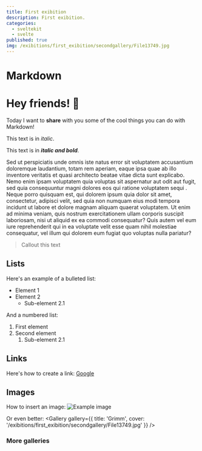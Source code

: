 ```yaml
---
title: First exibition
description: First exibition.
categories:
  - sveltekit
  - svelte
published: true
img: /exibitions/first_exibition/secondgallery/File13749.jpg
---
```


<script>
  import Gallery from "$components/markdown/gallery/Gallery.svelte"
  import Note from "$components/markdown/Note.svelte"

  const gallery = {
    title: 'titolo',
    cover: '/exibitions/first_exibition/firstgallery/00001.png',
    images: [{
      src: '/exibitions/first_exibition/firstgallery/00002.png',
      caption: "halloWorld"
    },
    {
      src: '/exibitions/first_exibition/firstgallery/00003.png',
      caption: "halloWorld"
    },
    {
      src: '/exibitions/first_exibition/secondgallery/File13749.jpg',
      caption: "halloWorld"
    }]
  }
    const gallery2 = {
    title: 'titolo',
    cover: '/exibitions/first_exibition/firstgallery/00005.png',
    images: [{
      src: '/exibitions/first_exibition/firstgallery/00006.png',
      caption: "halloWorld"
    },
    {
      src: '/exibitions/first_exibition/firstgallery/00007.png',
      caption: "halloWorld"
    },
    {
      src: '/exibitions/first_exibition/secondgallery/File13749.jpg',
      caption: "halloWorld"
    }]
  }
</script>

# Markdown

# Hey friends! 👋

Today I want to **share** with you some of the cool things you can do with Markdown!

This text is in *italic*.

This text is in ***_italic and bold_***.

Sed ut perspiciatis unde omnis iste natus error sit voluptatem accusantium doloremque laudantium, totam rem aperiam, eaque ipsa quae ab illo inventore veritatis et quasi architecto beatae vitae dicta sunt explicabo. Nemo enim ipsam voluptatem quia voluptas sit aspernatur aut odit aut fugit, sed quia consequuntur magni dolores eos qui ratione voluptatem sequi <Note content="autem vel eum iure reprehenderit qui in ea voluptate velit esse quam nihil molestiae consequatur, vel illum qui dolorem eum fu" underlinedText="nesciunt" />. Neque porro quisquam est, qui dolorem ipsum quia dolor sit amet, consectetur, adipisci velit, sed quia non numquam eius modi tempora incidunt ut labore et dolore magnam aliquam quaerat voluptatem. Ut enim ad minima veniam, quis nostrum exercitationem ullam corporis suscipit laboriosam, nisi ut aliquid ex ea commodi consequatur? Quis autem vel eum iure reprehenderit qui in ea voluptate velit esse quam nihil molestiae consequatur, vel illum qui dolorem eum fugiat quo voluptas nulla pariatur?

> Callout this text

## Lists

Here's an example of a bulleted list:
- Element 1
- Element 2
    - Sub-element 2.1

And a numbered list:
1. First element
2. Second element
    1. Sub-element 2.1

## Links

Here's how to create a link: [Google](https://www.google.com)

## Images

How to insert an image:
![Example image](/exibitions/first_exibition/secondgallery/File13749.jpg)

Or even better:
<Gallery gallery={{ title: 'Grimm', cover: '/exibitions/first_exibition/secondgallery/File13749.jpg' }} />

### More galleries

<div class="w-full flex flex-col gap-2">
<Gallery gallery={gallery} className="h-fit" />
<Gallery gallery={gallery2} className="h-fit" />
</div>